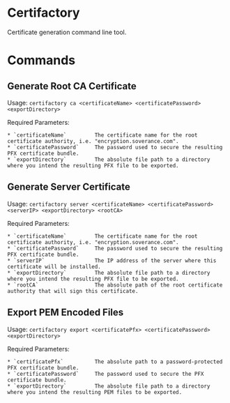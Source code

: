 # Certifactory
Certificate generation command line tool.

# Commands
## Generate Root CA Certificate
>>>

Usage: `certifactory ca <certificateName> <certificatePassword> <exportDirectory>`

Required Parameters:

	* `certificateName`			The certificate name for the root certificate authority, i.e. "encryption.soverance.com".
	* `certificatePassword`		The password used to secure the resulting PFX certificate bundle.
	* `exportDirectory`			The absolute file path to a directory where you intend the resulting PFX file to be exported.
>>>

## Generate Server Certificate
>>>

Usage: `certifactory server <certificateName> <certificatePassword> <serverIP> <exportDirectory> <rootCA>`

Required Parameters:
	
	* `certificateName`			The certificate name for the root certificate authority, i.e. "encryption.soverance.com".
	* `certificatePassword`		The password used to secure the resulting PFX certificate bundle.
	* `serverIP`				The IP address of the server where this certificate will be installed.
	* `exportDirectory`			The absolute file path to a directory where you intend the resulting PFX file to be exported.
	* `rootCA`					The absolute path of the root certificate authority that will sign this certificate.
>>>

## Export PEM Encoded Files
>>>

Usage: `certifactory export <certificatePfx> <certificatePassword> <exportDirectory>`

Required Parameters:

	* `certificatePfx`			The absolute path to a password-protected PFX certificate bundle.
	* `certificatePassword`		The password used to secure the PFX certificate bundle.
	* `exportDirectory`			The absolute file path to a directory where you intend the resulting PEM files to be exported.
>>>